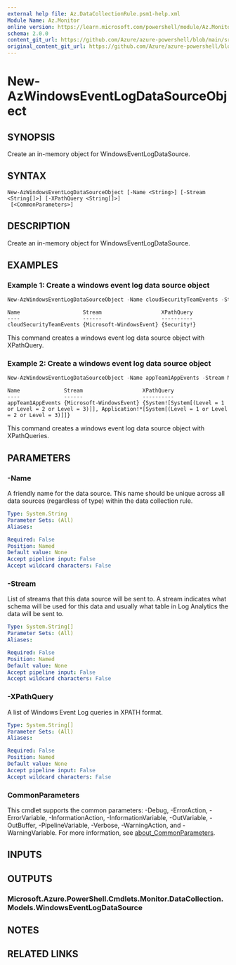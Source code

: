 ```yaml
---
external help file: Az.DataCollectionRule.psm1-help.xml
Module Name: Az.Monitor
online version: https://learn.microsoft.com/powershell/module/Az.Monitor/new-azwindowseventlogdatasourceobject
schema: 2.0.0
content_git_url: https://github.com/Azure/azure-powershell/blob/main/src/Monitor/Monitor/help/New-AzWindowsEventLogDataSourceObject.md
original_content_git_url: https://github.com/Azure/azure-powershell/blob/main/src/Monitor/Monitor/help/New-AzWindowsEventLogDataSourceObject.md
---
```


# New-AzWindowsEventLogDataSourceObject

## SYNOPSIS
Create an in-memory object for WindowsEventLogDataSource.

## SYNTAX

```
New-AzWindowsEventLogDataSourceObject [-Name <String>] [-Stream <String[]>] [-XPathQuery <String[]>]
 [<CommonParameters>]
```

## DESCRIPTION
Create an in-memory object for WindowsEventLogDataSource.

## EXAMPLES

### Example 1: Create a windows event log data source object
```powershell
New-AzWindowsEventLogDataSourceObject -Name cloudSecurityTeamEvents -Stream Microsoft-WindowsEvent -XPathQuery "Security!"
```

```output
Name                    Stream                   XPathQuery
----                    ------                   ----------
cloudSecurityTeamEvents {Microsoft-WindowsEvent} {Security!}
```

This command creates a windows event log data source object with XPathQuery.

### Example 2: Create a windows event log data source object
```powershell
New-AzWindowsEventLogDataSourceObject -Name appTeam1AppEvents -Stream Microsoft-WindowsEvent -XPathQuery "System![System[(Level = 1 or Level = 2 or Level = 3)]]","Application!*[System[(Level = 1 or Level = 2 or Level = 3)]]"
```

```output
Name              Stream                   XPathQuery
----              ------                   ----------
appTeam1AppEvents {Microsoft-WindowsEvent} {System![System[(Level = 1 or Level = 2 or Level = 3)]], Application!*[System[(Level = 1 or Level = 2 or Level = 3)]]}
```

This command creates a windows event log data source object with XPathQueries.

## PARAMETERS

### -Name
A friendly name for the data source.
        This name should be unique across all data sources (regardless of type) within the data collection rule.

```yaml
Type: System.String
Parameter Sets: (All)
Aliases:

Required: False
Position: Named
Default value: None
Accept pipeline input: False
Accept wildcard characters: False
```

### -Stream
List of streams that this data source will be sent to.
        A stream indicates what schema will be used for this data and usually what table in Log Analytics the data will be sent to.

```yaml
Type: System.String[]
Parameter Sets: (All)
Aliases:

Required: False
Position: Named
Default value: None
Accept pipeline input: False
Accept wildcard characters: False
```

### -XPathQuery
A list of Windows Event Log queries in XPATH format.

```yaml
Type: System.String[]
Parameter Sets: (All)
Aliases:

Required: False
Position: Named
Default value: None
Accept pipeline input: False
Accept wildcard characters: False
```

### CommonParameters
This cmdlet supports the common parameters: -Debug, -ErrorAction, -ErrorVariable, -InformationAction, -InformationVariable, -OutVariable, -OutBuffer, -PipelineVariable, -Verbose, -WarningAction, and -WarningVariable. For more information, see [about_CommonParameters](http://go.microsoft.com/fwlink/?LinkID=113216).

## INPUTS

## OUTPUTS

### Microsoft.Azure.PowerShell.Cmdlets.Monitor.DataCollection.Models.WindowsEventLogDataSource

## NOTES

## RELATED LINKS
